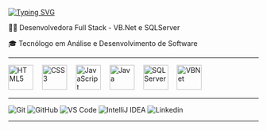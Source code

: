 <a href="https://git.io/typing-svg"><img src="https://readme-typing-svg.demolab.com?font=Fira+Code&size=30&pause=1000&width=435&lines=%3COi%2C+eu+sou+a+Alinne!+%2F%3E" alt="Typing SVG" /></a>

<p>  👩‍💻 Desenvolvedora Full Stack - VB.Net e SQLServer </p>
 <p>  🎓 Tecnólogo em Análise e Desenvolvimento de Software </p>

---

<div align="left">
  <img src="https://cdn.jsdelivr.net/gh/devicons/devicon/icons/html5/html5-original.svg" height="50" alt="HTML5" />
  <img width="10"/>
  <img src="https://cdn.jsdelivr.net/gh/devicons/devicon/icons/css3/css3-original.svg" height="50" alt="CSS3" />
  <img width="10"/>
  <img src="https://cdn.jsdelivr.net/gh/devicons/devicon/icons/javascript/javascript-original.svg" height="50" alt="JavaScript" />
  <img width="10"/>
  <img src="https://cdn.jsdelivr.net/gh/devicons/devicon/icons/java/java-original.svg" height="50" alt="Java" />
  <img width="10"/>
  <img src="https://cdn.jsdelivr.net/gh/devicons/devicon@latest/icons/microsoftsqlserver/microsoftsqlserver-plain.svg" height="50" alt="SQLServer"/>
  <img width="10"/>
  <img src="https://cdn.jsdelivr.net/gh/devicons/devicon@latest/icons/visualbasic/visualbasic-original.svg" height="50" alt ="VBNet" />


---

<div align="left">
  <img src="https://img.shields.io/badge/Git-F05032?style=for-the-badge&logo=git&logoColor=white" alt="Git"/>
  <img src="https://img.shields.io/badge/GitHub-181717?style=for-the-badge&logo=github&logoColor=white" alt="GitHub"/>
  <img src="https://img.shields.io/badge/VS Code-007ACC?style=for-the-badge&logo=visualstudiocode&logoColor=white" alt="VS Code"/>
  <img src="https://img.shields.io/badge/IntelliJ IDEA-000000?style=for-the-badge&logo=intellijidea&logoColor=white" alt="IntelliJ IDEA"/>
   <img src="https://img.shields.io/badge/LinkedIn-0077B5?style=for-the-badge&logo=linkedin&logoColor=white" alt ="Linkedin"/>
</div>

---



